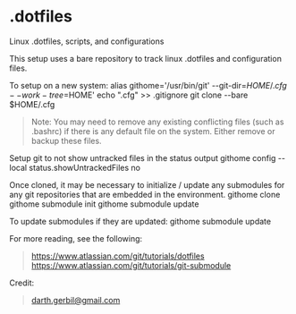 # .dotfiles
Linux .dotfiles, scripts, and configurations

This setup uses a bare repository to track linux .dotfiles and configuration files.

To setup on a new system:
    alias githome='/usr/bin/git' --git-dir=$HOME/.cfg --work-tree=$HOME'
    echo ".cfg" >> .gitignore
    git clone --bare <git-repo-url> $HOME/.cfg

> Note: You may need to remove any existing conflicting files (such as .bashrc) if there is any default file on the system. Either remove or backup these files.

Setup git to not show untracked files in the status output
    githome config --local status.showUntrackedFiles no

Once cloned, it may be necessary to initialize / update any submodules for any git repositories that are embedded in the environment.
    githome clone <url-to-repo-with-submodules>
    githome submodule init
    githome submodule update

To update submodules if they are updated:
    githome submodule update

For more reading, see the following:
> <https://www.atlassian.com/git/tutorials/dotfiles>  
> <https://www.atlassian.com/git/tutorials/git-submodule>  

Credit:
> <darth.gerbil@gmail.com>
